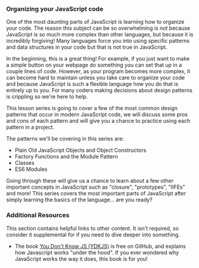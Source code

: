 ### Organizing your JavaScript code

One of the most daunting parts of JavaScript is learning how to organize your code. The reason this subject can be so overwhelming is _not_ because JavaScript is so much more complex than other languages, but because it is incredibly forgiving! Many languages force you into using specific patterns and data structures in your code but that is not true in JavaScript.

In the beginning, this is a great thing! For example, if you just want to make a simple button on your webpage do something you can set that up in a couple lines of code. However, as your program becomes more complex, it can become hard to maintain unless you take care to organize your code and because JavaScript is such a flexible language how you do that is entirely up to you. For many coders making decisions about design patterns is crippling so we're here to help.

This lesson series is going to cover a few of the most common design patterns that occur in modern JavaScript code, we will discuss some pros and cons of each pattern and will give you a chance to practice using each pattern in a project.

The patterns we'll be covering in this series are:

- Plain Old JavaScript Objects and Object Constructors
- Factory Functions and the Module Pattern
- Classes
- ES6 Modules

Going through these will give us a chance to learn about a few other important concepts in JavaScript such as "closure", "prototypes", "IIFEs" and more! This series covers the most important parts of JavaScript after simply learning the basics of the language... are you ready?

### Additional Resources
This section contains helpful links to other content. It isn't required, so consider it supplemental for if you need to dive deeper into something.

* The book [You Don't Know JS (YDKJS)](https://github.com/getify/You-Dont-Know-JS/tree/1st-ed#titles) is free on GitHub, and explains how Javascript works "under the hood". If you ever wondered why JavaScript works the way it does, this book is for you!
